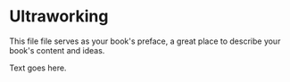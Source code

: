 # Ultraworking

This file file serves as your book's preface, a great place to describe your book's content and ideas.

Text goes here.

